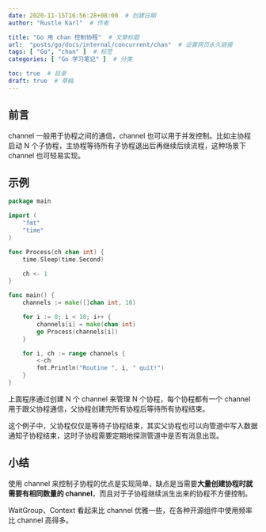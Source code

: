 ```yaml
---
date: 2020-11-15T16:56:28+08:00  # 创建日期
author: "Rustle Karl"  # 作者

title: "Go 用 chan 控制协程"  # 文章标题
url:  "posts/go/docs/internal/concurrent/chan"  # 设置网页永久链接
tags: [ "Go", "chan" ]  # 标签
categories: [ "Go 学习笔记" ]  # 分类

toc: true  # 目录
draft: true  # 草稿
---
```


## 前言

channel 一般用于协程之间的通信，channel 也可以用于并发控制。比如主协程启动 N 个子协程，主协程等待所有子协程退出后再继续后续流程，这种场景下 channel 也可轻易实现。

## 示例

```go
package main

import (
	"fmt"
	"time"
)

func Process(ch chan int) {
	time.Sleep(time.Second)

	ch <- 1
}

func main() {
	channels := make([]chan int, 10)

	for i := 0; i < 10; i++ {
		channels[i] = make(chan int)
		go Process(channels[i])
	}

	for i, ch := range channels {
		<-ch
		fmt.Println("Routine ", i, " quit!")
	}
}
```

上面程序通过创建 N 个 channel 来管理 N 个协程，每个协程都有一个 channel 用于跟父协程通信，父协程创建完所有协程后等待所有协程结束。

这个例子中，父协程仅仅是等待子协程结束，其实父协程也可以向管道中写入数据通知子协程结束，这时子协程需要定期地探测管道中是否有消息出现。

## 小结

使用 channel 来控制子协程的优点是实现简单，缺点是当需要**大量创建协程时就需要有相同数量的 channel**，而且对于子协程继续派生出来的协程不方便控制。

WaitGroup、Context 看起来比 channel 优雅一些，在各种开源组件中使用频率比 channel 高得多。

```go

```
